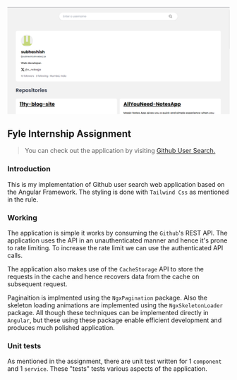 ![Cover Image](docs/cover_image.png)

## Fyle Internship Assignment

> You can check out the application by visiting [Github User Search.](https://githubusersearchfyle.netlify.app/)

### Introduction

This is my implementation of Github user search web application based on the Angular Framework. The styling is done with `Tailwind Css` as mentioned in the rule.

### Working

The application is simple it works by consuming the `Github`'s REST API. The application uses the API in an unauthenticated manner and hence it's prone to rate limiting. To increase the rate limit we can use the authenticated API calls.

The application also makes use of the `CacheStorage` API to store the requests in the cache and hence recovers data from the cache on subsequent request.

Paginaition is implmented using the `NgxPagination` package. Also the skeleton loading animations are implemented using the `NgxSkeletonLoader` package. All though these techniques can be implemented directly in `Angular`, but these using these package enable efficient development and produces much polished application.

### Unit tests

As mentioned in the assignment, there are unit test written for 1 `component` and 1 `service`. These "tests" tests various aspects of the application.
